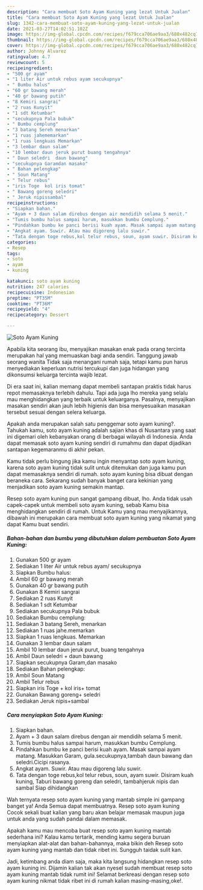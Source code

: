 ```yaml
---
description: "Cara membuat Soto Ayam Kuning yang lezat Untuk Jualan"
title: "Cara membuat Soto Ayam Kuning yang lezat Untuk Jualan"
slug: 1342-cara-membuat-soto-ayam-kuning-yang-lezat-untuk-jualan
date: 2021-03-27T14:02:51.102Z
image: https://img-global.cpcdn.com/recipes/f679cca706ae9aa3/680x482cq70/soto-ayam-kuning-foto-resep-utama.jpg
thumbnail: https://img-global.cpcdn.com/recipes/f679cca706ae9aa3/680x482cq70/soto-ayam-kuning-foto-resep-utama.jpg
cover: https://img-global.cpcdn.com/recipes/f679cca706ae9aa3/680x482cq70/soto-ayam-kuning-foto-resep-utama.jpg
author: Johnny Alvarez
ratingvalue: 4.7
reviewcount: 5
recipeingredient:
- "500 gr ayam"
- "1 liter Air untuk rebus ayam secukupnya"
- " Bumbu halus"
- "60 gr bawang merah"
- "40 gr bawang putih"
- "8 Kemiri sangrai"
- "2 ruas Kunyit"
- "1 sdt Ketumbar"
- "secukupnya Pala bubuk"
- " Bumbu cemplung"
- "3 batang Sereh menarkan"
- "1 ruas jahememarkan"
- "1 ruas lengkuas Memarkan"
- "3 lembar daun salam"
- "10 lembar daun jeruk purut buang tengahnya"
- " Daun seledri  daun bawang"
- "secukupnya Garamdan masako"
- " Bahan pelengkap"
- " Soun Matang"
- " Telur rebus"
- "iris Toge  kol iris tomat"
- " Bawang goreng seledri"
- " Jeruk nipissambal"
recipeinstructions:
- "Siapkan bahan."
- "Ayam + 3 daun salam direbus dengan air mendidih selama 5 menit."
- "Tumis bumbu halus sampai harum, masukkan bumbu Cemplung."
- "Pindahkan bumbu ke panci berisi kuah ayam. Masak sampai ayam matang. Masukkan Garam, gula.secukupnya,tambah daun bawang dan seledri.Cicipi rasanya."
- "Angkat ayam. Suwir. Atau mau digoreng lalu suwir."
- "Tata dengan toge rebus,kol telur rebus, soun, ayam suwir. Disiram kuah kuning, Taburi bawang goreng dan seledri, tambahjeruk nipis dan sambal Siap dihidangkan"
categories:
- Resep
tags:
- soto
- ayam
- kuning

katakunci: soto ayam kuning 
nutrition: 247 calories
recipecuisine: Indonesian
preptime: "PT35M"
cooktime: "PT36M"
recipeyield: "4"
recipecategory: Dessert

---
```



![Soto Ayam Kuning](https://img-global.cpcdn.com/recipes/f679cca706ae9aa3/680x482cq70/soto-ayam-kuning-foto-resep-utama.jpg)

Apabila kita seorang ibu, menyajikan masakan enak pada orang tercinta merupakan hal yang memuaskan bagi anda sendiri. Tanggung jawab seorang  wanita Tidak saja menangani rumah saja, tetapi kamu pun harus menyediakan keperluan nutrisi tercukupi dan juga hidangan yang dikonsumsi keluarga tercinta wajib lezat.

Di era  saat ini, kalian memang dapat membeli santapan praktis tidak harus repot memasaknya terlebih dahulu. Tapi ada juga lho mereka yang selalu mau menghidangkan yang terbaik untuk keluarganya. Pasalnya, menyajikan masakan sendiri akan jauh lebih higienis dan bisa menyesuaikan masakan tersebut sesuai dengan selera keluarga. 



Apakah anda merupakan salah satu penggemar soto ayam kuning?. Tahukah kamu, soto ayam kuning adalah sajian khas di Nusantara yang saat ini digemari oleh kebanyakan orang di berbagai wilayah di Indonesia. Anda dapat memasak soto ayam kuning sendiri di rumahmu dan dapat dijadikan santapan kegemaranmu di akhir pekan.

Kamu tidak perlu bingung jika kamu ingin menyantap soto ayam kuning, karena soto ayam kuning tidak sulit untuk ditemukan dan juga kamu pun dapat memasaknya sendiri di rumah. soto ayam kuning bisa dibuat dengan beraneka cara. Sekarang sudah banyak banget cara kekinian yang menjadikan soto ayam kuning semakin mantap.

Resep soto ayam kuning pun sangat gampang dibuat, lho. Anda tidak usah capek-capek untuk membeli soto ayam kuning, sebab Kamu bisa menghidangkan sendiri di rumah. Untuk Kamu yang mau menyajikannya, dibawah ini merupakan cara membuat soto ayam kuning yang nikamat yang dapat Kamu buat sendiri.

<!--inarticleads1-->

##### Bahan-bahan dan bumbu yang dibutuhkan dalam pembuatan Soto Ayam Kuning:

1. Gunakan 500 gr ayam
1. Sediakan 1 liter Air untuk rebus ayam/ secukupnya
1. Siapkan  Bumbu halus:
1. Ambil 60 gr bawang merah
1. Gunakan 40 gr bawang putih
1. Gunakan 8 Kemiri sangrai
1. Sediakan 2 ruas Kunyit
1. Sediakan 1 sdt Ketumbar
1. Sediakan secukupnya Pala bubuk
1. Sediakan  Bumbu cemplung:
1. Sediakan 3 batang Sereh, menarkan
1. Sediakan 1 ruas jahe.memarkan
1. Siapkan 1 ruas lengkuas. Memarkan
1. Gunakan 3 lembar daun salam
1. Ambil 10 lembar daun jeruk purut, buang tengahnya
1. Ambil  Daun seledri + daun bawang
1. Siapkan secukupnya Garam,dan masako
1. Sediakan  Bahan pelengkap:
1. Ambil  Soun Matang
1. Ambil  Telur rebus
1. Siapkan iris Toge + kol iris+ tomat
1. Gunakan  Bawang goreng+ seledri
1. Sediakan  Jeruk nipis+sambal




<!--inarticleads2-->

##### Cara menyiapkan Soto Ayam Kuning:

1. Siapkan bahan.
1. Ayam + 3 daun salam direbus dengan air mendidih selama 5 menit.
1. Tumis bumbu halus sampai harum, masukkan bumbu Cemplung.
1. Pindahkan bumbu ke panci berisi kuah ayam. Masak sampai ayam matang. Masukkan Garam, gula.secukupnya,tambah daun bawang dan seledri.Cicipi rasanya.
1. Angkat ayam. Suwir. Atau mau digoreng lalu suwir.
1. Tata dengan toge rebus,kol telur rebus, soun, ayam suwir. Disiram kuah kuning, Taburi bawang goreng dan seledri, tambahjeruk nipis dan sambal Siap dihidangkan




Wah ternyata resep soto ayam kuning yang mantab simple ini gampang banget ya! Anda Semua dapat membuatnya. Resep soto ayam kuning Cocok sekali buat kalian yang baru akan belajar memasak maupun juga untuk anda yang sudah pandai dalam memasak.

Apakah kamu mau mencoba buat resep soto ayam kuning mantab sederhana ini? Kalau kamu tertarik, mending kamu segera buruan menyiapkan alat-alat dan bahan-bahannya, maka bikin deh Resep soto ayam kuning yang mantab dan tidak ribet ini. Sungguh taidak sulit kan. 

Jadi, ketimbang anda diam saja, maka kita langsung hidangkan resep soto ayam kuning ini. Dijamin kalian tak akan nyesel sudah membuat resep soto ayam kuning mantab tidak rumit ini! Selamat berkreasi dengan resep soto ayam kuning nikmat tidak ribet ini di rumah kalian masing-masing,oke!.

